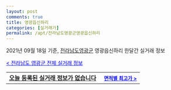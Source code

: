 ```yaml
---
layout: post
comments: true
title: 영광읍신하리
categories: [실거래가]
permalink: /apt/전라남도영광군영광읍신하리
---
```


2021년 09월 18일 기준, <a href="/apt/전라남도영광군">전라남도영광군</a> 영광읍신하리 한달간 실거래 정보

<a style="color: blue;" href="/apt/전라남도영광군">< 전라남도 영광군 전체 실거래 정보</a>
<!---- start ---->
<table>
  <tr>
    <td colspan="4" style="font-weight: bold;"><a href="/apt/전라남도영광군영광읍신하리{name_without_space}">오늘 등록된 실거래 정보가 없습니다</a> &nbsp;&nbsp;&nbsp; <a style="color: blue; font-size: smaller;" href="/apt/전라남도영광군영광읍신하리{name_without_space}">면적별 최고가 ></a></td>
  </tr>
    
</table>
<!---- end ---->
    